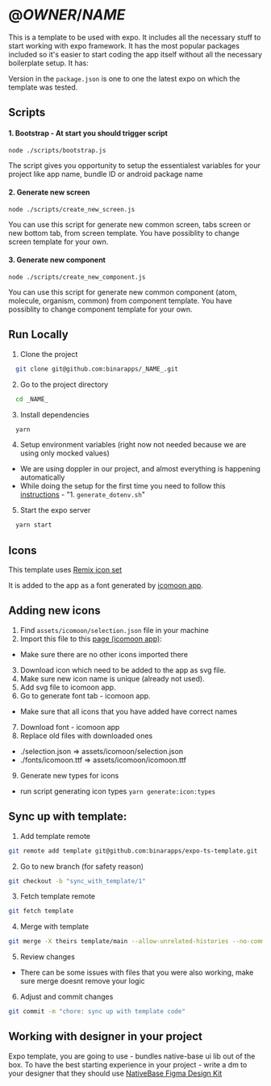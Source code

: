 # @_OWNER_/_NAME_

This is a template to be used with expo. It includes all the necessary stuff to start working with expo framework. It has the most popular packages included so it's easier to start coding the app itself without all the necessary boilerplate setup. It has:

Version in the `package.json` is one to one the latest expo on which the template was tested.

## Scripts

#### 1. Bootstrap - At start you should trigger script

```
node ./scripts/bootstrap.js
```

The script gives you opportunity to setup the essentialest variables for your project like app name, bundle ID or android package name

#### 2. Generate new screen

```
node ./scripts/create_new_screen.js
```

You can use this script for generate new common screen, tabs screen or new bottom tab, from screen template. You have possiblity to change screen template for your own.

#### 3. Generate new component

```
node ./scripts/create_new_component.js
```

You can use this script for generate new common component (atom, molecule, organism, common) from component template. You have possiblity to change component template for your own.

## Run Locally

1. Clone the project

```bash
  git clone git@github.com:binarapps/_NAME_.git
```

2. Go to the project directory

```bash
  cd _NAME_
```

3. Install dependencies

```bash
  yarn
```

4. Setup environment variables (right now not needed because we are using only mocked values)

- We are using doppler in our project, and almost everything is happening automatically
- While doing the setup for the first time you need to follow this [instructions](./scripts/README.md) - "1. `generate_dotenv.sh`"

5. Start the expo server

```bash
  yarn start
```

## Icons

This template uses [Remix icon set](https://remixicon.com/)

It is added to the app as a font generated by [icomoon app](https://icomoon.io/app/#/select).

## Adding new icons

1. Find `assets/icomoon/selection.json` file in your machine
2. Import this file to this [page (icomoon app)](https://icomoon.io/app/#/select):

- Make sure there are no other icons imported there

3. Download icon which need to be added to the app as svg file.
4. Make sure new icon name is unique (already not used).
5. Add svg file to icomoon app.
6. Go to generate font tab - icomoon app.

- Make sure that all icons that you have added have correct names

7. Download font - icomoon app
8. Replace old files with downloaded ones

- ./selection.json => assets/icomoon/selection.json
- ./fonts/icomoon.ttf => assets/icomoon/icomoon.ttf

9. Generate new types for icons

- run script generating icon types `yarn generate:icon:types`

## Sync up with template:

1. Add template remote

```bash
git remote add template git@github.com:binarapps/expo-ts-template.git
```

2. Go to new branch (for safety reason)

```bash
git checkout -b "sync_with_template/1"
```

3. Fetch template remote

```bash
git fetch template
```

4. Merge with template

```bash
git merge -X theirs template/main --allow-unrelated-histories --no-commit
```

5. Review changes

- There can be some issues with files that you were also working, make sure merge doesnt remove your logic

6. Adjust and commit changes

```bash
git commit -m "chore: sync up with template code"
```

## Working with designer in your project

Expo template, you are going to use - bundles native-base ui lib out of the box.
To have the best starting experience in your project - write a dm to your designer that they should use [NativeBase Figma Design Kit](https://www.figma.com/community/file/1050753649783931446)
